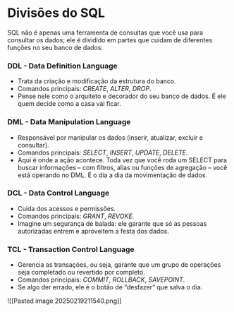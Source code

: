 # Divisões do SQL

SQL não é apenas uma ferramenta de consultas que você usa para consultar os dados; ele é dividido em partes que cuidam de diferentes funções no seu banco de dados:

### DDL - Data Definition Language
- Trata da criação e modificação da estrutura do banco.
- Comandos principais: *CREATE*, *ALTER*, *DROP*.
- Pense nele como o arquiteto e decorador do seu banco de dados. É ele quem decide como a casa vai ficar.

### DML - Data Manipulation Language
- Responsável por manipular os dados (inserir, atualizar, excluir e consultar).
- Comandos principais: *SELECT*, *INSERT*, *UPDATE*, *DELETE*.
- Aqui é onde a ação acontece. Toda vez que você roda um SELECT para buscar informações – com filtros, alias ou funções de agregação – você está operando no DML. É o dia a dia da movimentação de dados.

### DCL - Data Control Language
- Cuida dos acessos e permissões.
- Comandos principais: *GRANT*, *REVOKE*.
- Imagine um segurança de balada: ele garante que só as pessoas autorizadas entrem e aproveitem a festa dos dados.

### TCL - Transaction Control Language
- Gerencia as transações, ou seja, garante que um grupo de operações seja completado ou revertido por completo.
- Comandos principais: *COMMIT*, *ROLLBACK*, *SAVEPOINT*.
- Se algo der errado, ele é o botão de “desfazer” que salva o dia.

![[Pasted image 20250219211540.png]]
